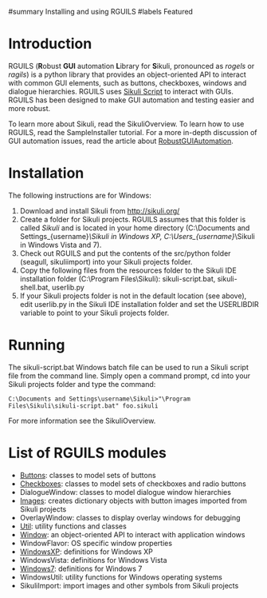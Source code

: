 ﻿#summary Installing and using RGUILS
#labels Featured

# Introduction #

RGUILS (<b>R</b>obust <b>GUI</b> automation <b>L</b>ibrary for <b>S</b>ikuli, pronounced as _rogels_ or _ragils_) is a python library that provides an object-oriented API to interact with common GUI elements, such as buttons, checkboxes, windows and dialogue hierarchies. RGUILS uses [Sikuli Script](http://sikuli.org/) to interact with GUIs. RGUILS has been designed to make GUI automation and testing easier and more robust.

To learn more about Sikuli, read the SikuliOverview. To learn how to use RGUILS, read the SampleInstaller tutorial. For a more in-depth discussion of GUI automation issues, read the article about [RobustGUIAutomation](RobustGUIAutomation.md).

# Installation #

The following instructions are for Windows:
  1. Download and install Sikuli from http://sikuli.org/
  1. Create a folder for Sikuli projects. RGUILS assumes that this folder is called _Sikuli_ and is located in your home directory (C:\Documents and Settings\_{username}_\Sikuli in Windows XP, C:\Users\_{username}_\Sikuli in Windows Vista and 7).
  1. Check out RGUILS and put the contents of the src/python folder (seagull, sikuliimport) into your Sikuli projects folder.
  1. Copy the following files from the resources folder to the Sikuli IDE installation folder (C:\Program Files\Sikuli): sikuli-script.bat, sikuli-shell.bat, userlib.py
  1. If your Sikuli projects folder is not in the default location (see above), edit userlib.py in the Sikuli IDE installation folder and set the USERLIBDIR variable to point to your Sikuli projects folder.

# Running #

The sikuli-script.bat Windows batch file can be used to run a Sikuli script file from the command line. Simply open a command prompt, cd into your Sikuli projects folder and type the command:
```
C:\Documents and Settings\username\Sikuli>"\Program Files\Sikuli\sikuli-script.bat" foo.sikuli
```
For more information see the SikuliOverview.

# List of RGUILS modules #

  * [Buttons](Buttons.md): classes to model sets of buttons
  * [Checkboxes](Checkboxes.md): classes to model sets of checkboxes and radio buttons
  * DialogueWindow: classes to model dialogue window hierarchies
  * [Images](Images.md): creates dictionary objects with button images imported from Sikuli projects
  * OverlayWindow: classes to display overlay windows for debugging
  * [Util](Util.md): utility functions and classes
  * [Window](Window.md): an object-oriented API to interact with application windows
  * WindowFlavor: OS specific window properties
  * [WindowsXP](WindowsXP.md): definitions for Windows XP
  * WindowsVista: definitions for Windows Vista
  * [Windows7](Windows7.md): definitions for Windows 7
  * WindowsUtil: utility functions for Windows operating systems
  * SikuliImport: import images and other symbols from Sikuli projects